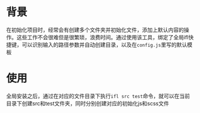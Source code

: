 # 背景

在初始化项目时，经常会有创建多个文件夹并初始化文件，添加上默认内容的操作。这些工作不会很难但是很繁琐，浪费时间。通过使用该工具，绑定了全局ifl快捷键，可以识别输入的路径参数并自动创建目录，以及在`config.js`里写的默认模板

# 使用

全局安装之后，通过在对应的文件目录下执行`ifl src test`命令，就可以在当前目录下创建src和test文件夹，同时分别创建对应的初始化js和scss文件